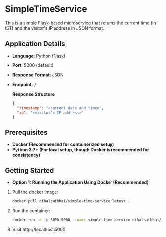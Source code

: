 # SimpleTimeService

This is a simple Flask-based microservice that returns the current time (in IST) and the visitor's IP address in JSON format.

## Application Details
- **Language**: Python (Flask)
- **Port**: 5000 (default)
- **Response Format**: JSON
- **Endpoint**: `/`
  
  **Response Structure**:
  ```json
  {
    "timestamp": "<current date and time>",
    "ip": "<visitor's IP address>"
  }

## Prerequisites
- **Docker (Recommended for containerized setup)**
- **Python 3.7+ (For local setup, though Docker is recommended for consistency)**

## Getting Started
- **Option 1: Running the Application Using Docker (Recommended)**
1. Pull the docker image:
   ```bash
   docker pull nihalsatbhai/simple-time-service:latest .
2. Run the container:
   ```bash
   docker run -d -p 5000:5000 --name simple-time-service nihalsatbhai/simple-time-service:latest
3. Visit http://localhost:5000